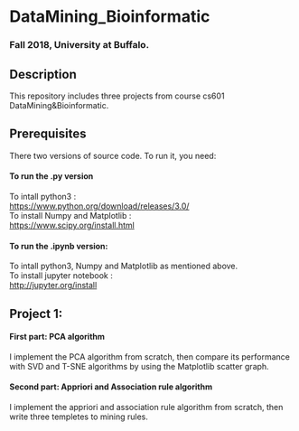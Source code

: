 # DataMining_Bioinformatic
### Fall 2018, University at Buffalo.
## Description
   This repository includes three projects from course cs601 DataMining&Bioinformatic.
## Prerequisites
There two versions of source code. To run it, you need:  
#### To run the .py version  
To intall python3 :  
	https://www.python.org/download/releases/3.0/  
To install Numpy and Matplotlib :  
    	https://www.scipy.org/install.html     
#### To run the .ipynb version:  
To intall python3, Numpy and Matplotlib as mentioned above.   
To install jupyter notebook :  
	http://jupyter.org/install  
        
## Project 1:
  #### First part: PCA algorithm  
  I implement the PCA algorithm from scratch, then compare its performance with SVD and T-SNE algorithms by using the Matplotlib scatter graph.
  #### Second part: Appriori and Association rule algorithm
  I implement the appriori and association rule algorithm from scratch, then write three templetes to mining rules.
    
  
